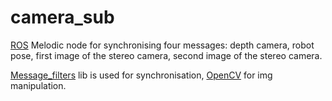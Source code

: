 # camera_sub

[ROS](https://www.ros.org/) Melodic node for synchronising four messages: depth camera, robot pose, first image of the stereo camera, second image of the stereo camera.

[Message_filters](http://wiki.ros.org/message_filters) lib is used for synchronisation, [OpenCV](https://opencv.org/) for img manipulation.
